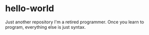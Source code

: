 # hello-world
Just another repository
I'm a retired programmer.  Once you learn to program, everything else is just syntax.
